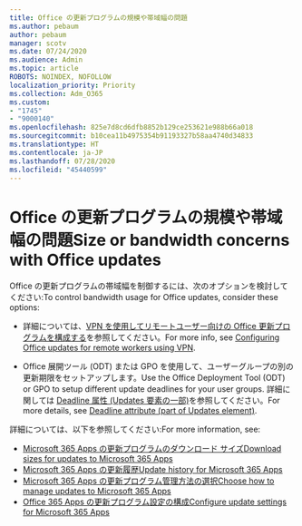 ```yaml
---
title: Office の更新プログラムの規模や帯域幅の問題
ms.author: pebaum
author: pebaum
manager: scotv
ms.date: 07/24/2020
ms.audience: Admin
ms.topic: article
ROBOTS: NOINDEX, NOFOLLOW
localization_priority: Priority
ms.collection: Adm_O365
ms.custom:
- "1745"
- "9000140"
ms.openlocfilehash: 825e7d8cd6dfb8852b129ce253621e988b66a018
ms.sourcegitcommit: b10cea11b4975354b91193327b58aa4740d34833
ms.translationtype: HT
ms.contentlocale: ja-JP
ms.lasthandoff: 07/28/2020
ms.locfileid: "45440599"
---
```

# <a name="size-or-bandwidth-concerns-with-office-updates"></a><span data-ttu-id="4c152-102">Office の更新プログラムの規模や帯域幅の問題</span><span class="sxs-lookup"><span data-stu-id="4c152-102">Size or bandwidth concerns with Office updates</span></span>

<span data-ttu-id="4c152-103">Office の更新プログラムの帯域幅を制御するには、次のオプションを検討してください:</span><span class="sxs-lookup"><span data-stu-id="4c152-103">To control bandwidth usage for Office updates, consider these options:</span></span>

-   <span data-ttu-id="4c152-104">詳細については、[VPN を使用してリモートユーザー向けの Office 更新プログラムを構成する](https://techcommunity.microsoft.com/t5/office-365-blog/configuring-office-365-proplus-updates-for-remote-workers-using/ba-p/1253491)を参照してください。</span><span class="sxs-lookup"><span data-stu-id="4c152-104">For more info, see [Configuring Office updates for remote workers using VPN](https://techcommunity.microsoft.com/t5/office-365-blog/configuring-office-365-proplus-updates-for-remote-workers-using/ba-p/1253491).</span></span>  
    
-   <span data-ttu-id="4c152-105">Office 展開ツール (ODT) または GPO を使用して、ユーザーグループの別の更新期限をセットアップします。</span><span class="sxs-lookup"><span data-stu-id="4c152-105">Use the Office Deployment Tool (ODT) or GPO to setup different update deadlines for your user groups.</span></span> <span data-ttu-id="4c152-106">詳細に関しては [Deadline 属性 (Updates 要素の一部)](https://docs.microsoft.com/deployoffice/configuration-options-for-the-office-2016-deployment-tool#deadline-attribute-part-of-updates-element)を参照してください。</span><span class="sxs-lookup"><span data-stu-id="4c152-106">For more details, see [Deadline attribute (part of Updates element)](https://docs.microsoft.com/deployoffice/configuration-options-for-the-office-2016-deployment-tool#deadline-attribute-part-of-updates-element).</span></span>
    
<span data-ttu-id="4c152-107">詳細については、以下を参照してください:</span><span class="sxs-lookup"><span data-stu-id="4c152-107">For more information, see:</span></span>  
- [<span data-ttu-id="4c152-108">Microsoft 365 Apps の更新プログラムのダウンロード サイズ</span><span class="sxs-lookup"><span data-stu-id="4c152-108">Download sizes for updates to Microsoft 365 Apps</span></span>](https://docs.microsoft.com/officeupdates/download-sizes-office365-proplus-updates)  
- [<span data-ttu-id="4c152-109">Microsoft 365 Apps の更新履歴</span><span class="sxs-lookup"><span data-stu-id="4c152-109">Update history for Microsoft 365 Apps</span></span>](https://docs.microsoft.com/officeupdates/update-history-microsoft365-apps-by-date)  
- [<span data-ttu-id="4c152-110">Microsoft 365 Apps の更新プログラム管理方法の選択</span><span class="sxs-lookup"><span data-stu-id="4c152-110">Choose how to manage updates to Microsoft 365 Apps</span></span>](https://docs.microsoft.com/deployoffice/choose-how-manage-updates-microsoft-365-apps)  
- [<span data-ttu-id="4c152-111">Office 365 Apps の更新プログラム設定の構成</span><span class="sxs-lookup"><span data-stu-id="4c152-111">Configure update settings for Microsoft 365 Apps</span></span>](https://docs.microsoft.com/deployoffice/configure-update-settings-microsoft-365-apps)
